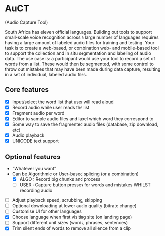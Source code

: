 # AuCT
(Audio Capture Tool)

South Africa has eleven official languages. Building out tools to support small-scale voice recognition across a large number of languages requires having a large amount of labeled audio files for training and testing. Your task is to create a web-based, or combination web- and mobile-based tool to support the collection and in situ segmentation and labeling of audio data. The use case is: a participant would use your tool to record a set of words from a list. These would then be segmented, with some control to throw out mistakes that may have been made during data capture, resulting in a set of individual, labeled audio files.

## Core features
- [x] Input/select the word list that user will read aloud
- [x] Record audio while user reads the list
- [x] Fragment audio per word
- [x] Editor to sample audio files and label which word they correspond to
- [x] Some way to save the fragmented audio files (database, zip download, etc)
- [x] Audio playback
- [x] UNICODE text support

## Optional features
- “Whatever you want”
- Can be Algorithmic or User-based splicing (or a combination)
  - [x] ALGO : Record big chunks and process
  - [ ] USER : Capture button presses for words and mistakes WHILST recording audio
- [ ] Adjust playback speed, scrubbing, skipping
- [ ] Optional downloading at lower audio quality (bitrate change)
- [ ] Customise UI for other languages
- [x] Choose language when first visiting site (on landing page)
- [ ] Support different unit sizes (words, phrases, sentences)
- [x] Trim silent ends of words to remove all silence from a clip
